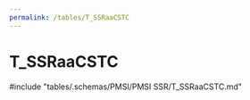 ```yaml
---
permalink: /tables/T_SSRaaCSTC
---
```

# T_SSRaaCSTC
<!-- SPDX-License-Identifier: MPL-2.0 -->

<!-- ATTENTION : Ne pas supprimer ou modifier la ligne ci-dessous -->
#include "tables/.schemas/PMSI/PMSI SSR/T_SSRaaCSTC.md"
<!-- ATTENTION : Ne pas supprimer ou modifier la ligne ci-dessus -->
